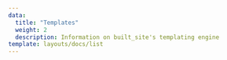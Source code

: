 ```yaml
---
data:
  title: "Templates"
  weight: 2
  description: Information on built_site's templating engine
template: layouts/docs/list
---
```

